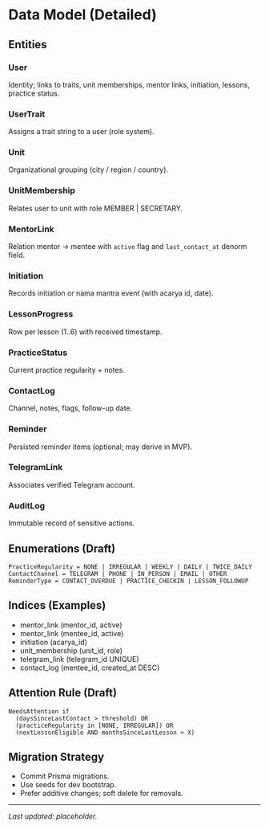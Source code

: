 # Data Model (Detailed)

## Entities

### User

Identity; links to traits, unit memberships, mentor links, initiation, lessons, practice status.

### UserTrait

Assigns a trait string to a user (role system).

### Unit

Organizational grouping (city / region / country).

### UnitMembership

Relates user to unit with role MEMBER | SECRETARY.

### MentorLink

Relation mentor -> mentee with `active` flag and `last_contact_at` denorm field.

### Initiation

Records initiation or nama mantra event (with acarya id, date).

### LessonProgress

Row per lesson (1..6) with received timestamp.

### PracticeStatus

Current practice regularity + notes.

### ContactLog

Channel, notes, flags, follow-up date.

### Reminder

Persisted reminder items (optional; may derive in MVP).

### TelegramLink

Associates verified Telegram account.

### AuditLog

Immutable record of sensitive actions.

## Enumerations (Draft)

```
PracticeRegularity = NONE | IRREGULAR | WEEKLY | DAILY | TWICE_DAILY
ContactChannel = TELEGRAM | PHONE | IN_PERSON | EMAIL | OTHER
ReminderType = CONTACT_OVERDUE | PRACTICE_CHECKIN | LESSON_FOLLOWUP
```

## Indices (Examples)

- mentor_link (mentor_id, active)
- mentor_link (mentee_id, active)
- initiation (acarya_id)
- unit_membership (unit_id, role)
- telegram_link (telegram_id UNIQUE)
- contact_log (mentee_id, created_at DESC)

## Attention Rule (Draft)

```
NeedsAttention if
  (daysSinceLastContact > threshold) OR
  (practiceRegularity in [NONE, IRREGULAR]) OR
  (nextLessonEligible AND monthsSinceLastLesson > X)
```

## Migration Strategy

- Commit Prisma migrations.
- Use seeds for dev bootstrap.
- Prefer additive changes; soft delete for removals.

---

_Last updated: placeholder._
